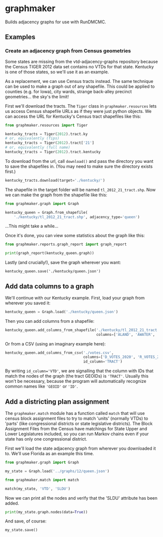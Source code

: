 # graphmaker

Builds adjacency graphs for use with RunDMCMC.

## Examples

### Create an adjacency graph from Census geometries

Some states are missing from the vtd-adjacency-graphs repository because
the Census TIGER 2012 data set contains no VTDs for that state.
Kentucky is one of those states, so we'll use it as an example.

As a replacement, we can use Census tracts instead.
The same technique can be used to make a graph out of any shapefile. This could
be applied to counties (e.g. for Iowa), city wards, strange back-alley precinct
geometries... the sky's the limit!

First we'll download the tracts. The `Tiger` class in `graphmaker.resources` lets us
access Census shapefile URLs as if they were just python objects. We can access
the URL for Kentucky's Census tract shapefiles like this:

```python
from graphmaker.resources import Tiger

kentucky_tracts = Tiger(2012).tract.ky
# or, equivalently (fips)
kentucky_tracts = Tiger(2012).tract['21']
# or, equivalently (full name)
kentucky_tracts = Tiger(2012).tract.kentucky
```

To download from the url, call `download()` and pass the directory
you want to save the shapefiles in. (You may need to make sure the directory exists first.)

```python
kentucky_tracts.download(target='./kentucky/')
```

The shapefile in the target folder will be named `tl_2012_21_tract.shp`. Now
we can make the graph from the shapefile like this:

```python
from graphmaker.graph import Graph

kentucky_queen = Graph.from_shapefile(
    './kentucky/tl_2012_21_tract.shp', adjacency_type='queen')
```

...This might take a while...

Once it's done, you can view some statistics about the graph like this:

```python
from graphmaker.reports.graph_report import graph_report

print(graph_report(kentucky_queen.graph))
```

Lastly (and crucially!), save the graph wherever you want:

```
kentucky_queen.save('./kentucky/queen.json')
```

## Add data columns to a graph

We'll continue with our Kentucky example. First, load your graph from wherever you saved it:

```python
kentucky_queen = Graph.load('./kentucky/queen.json')
```

Then you can add columns from a shapefile:

```python
kentucky_queen.add_columns_from_shapefile('./kentucky/tl_2012_21_tract.shp',
                                          columns=['ALAND', 'AWATER', 'COUNTYFP', 'STATEFP'])
```

Or from a CSV (using an imaginary example here):

```python
kentucky_queen.add_columns_from_csv('./votes.csv',
                                    columns=['D_VOTES_2020', 'R_VOTES_2020'],
                                    id_column='TRACT')
```

By writing `id_column='VTD'`, we are signalling that the column with IDs that match the nodes of the
graph (the tract GEOIDs) is `'TRACT'`. Usually this won't be necessary, because the program
will automatically recognize common names like `'GEOID'` or `'ID'`.

## Add a districting plan assignment

The `graphmaker.match` module has a function called `match` that will use census
block assignment files to try to match 'units' (normally VTDs) to 'parts' (like
congressional districts or state legislative districts). The Block Assignment Files
from the Census have matchings for State Upper and Lower Legislatures included,
so you can run Markov chains even if your state has only one congressional
district.

First we'll load the state adjacency graph from wherever you downloaded it to.
We'll use Florida as an example this time.

```python
from graphmaker.graph import Graph

my_state = Graph.load('../graphs/12/queen.json')
```

```python
from graphmaker.match import match

match(my_state, 'VTD', 'SLDU')
```

Now we can print all the nodes and verify that the 'SLDU' attribute has been added.

```python
print(my_state.graph.nodes(data=True))
```

And save, of course:

```python
my_state.save()
```
